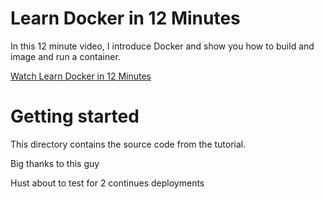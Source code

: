 # Learn Docker in 12 Minutes

In this 12 minute video, I introduce Docker and show you how to build and image and run a container.

[Watch Learn Docker in 12 Minutes](https://youtu.be/YFl2mCHdv24)

# Getting started

This directory contains the source code from the tutorial.

Big thanks to this guy

Hust about to test for 2 continues deployments
